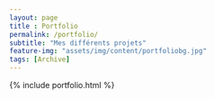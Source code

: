 ```yaml
--- 
layout: page
title : Portfolio 
permalink: /portfolio/
subtitle: "Mes différents projets" 
feature-img: "assets/img/content/portfoliobg.jpg"
tags: [Archive]
---
```


{% include portfolio.html %}